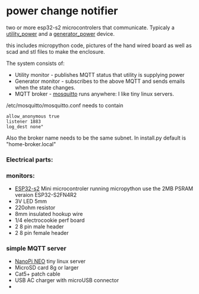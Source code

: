 # power change notifier

two or more esp32-s2 microcontrolers that communicate. Typicaly a [utility_power](src/utility_power) and a [generator_power](src/generator_power) device.

this includes micropython code, pictures of the hand wired board as well as scad and stl files to make the enclosure.

The system consists of:
 - Utility monitor - publishes MQTT status that utility is supplying power
 - Generator monitor - subscribes to the above MQTT and sends emails when the state changes.
 - MQTT broker - [mosquitto](https://mosquitto.org/) runs anywhere: I like tiny linux servers.

/etc/mosquitto/mosquitto.conf needs to contain
```
allow_anonymous true
listener 1883
log_dest none"
```
Also the broker name needs to be the same subnet. In install.py default is "home-broker.local"

###  Electrical parts:
### monitors:
 - [ESP32-s2](https://www.wemos.cc/en/latest/s2/s2_mini.html) Mini microcontroler running micropython use the 2MB PSRAM veraion ESP32-S2FN4R2
 - 3V LED 5mm
 - 220ohm resistor
 - 8mm insulated hookup wire
 - 1/4 electrocookie perf board
 - 2 8 pin male header
 - 2 8 pin female header
### simple MQTT server
 - [NanoPi NEO](https://wiki.friendlyelec.com/wiki/index.php/NanoPi_NEO) tiny linux server
 - MicroSD card 8g or larger
 - Cat5+ patch cable
 - USB AC charger with microUSB connector  
 - 
